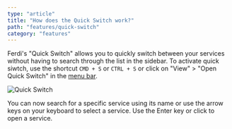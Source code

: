 ```yaml
---
type: "article"
title: "How does the Quick Switch work?"
path: "features/quick-switch"
category: "features"
---
```

Ferdi's "Quick Switch" allows you to quickly switch between your services without having to search through the list in the sidebar. To activate quick siwtch, use the shortcut `CMD + S` or `CTRL + S` or click on "View" > "Open Quick Switch" in the [menu bar](/general/menubar).

![Quick Switch](https://imgur.com/fhB97vJ.png)

You can now search for a specific service using its name or use the arrow keys on your keyboard to select a service. Use the Enter key or click to open a service.